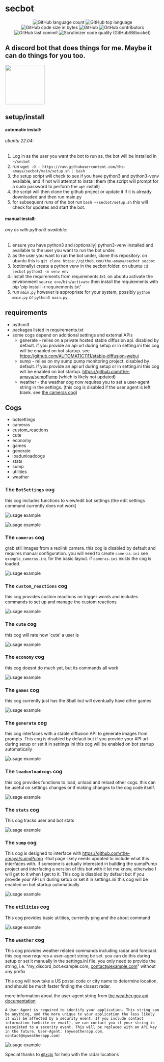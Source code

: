 # secbot

<p align="center">
	<img alt="GitHub language count" src="https://img.shields.io/github/languages/count/the-amaya/secbot?style=plastic">
	<img alt="GitHub top language" src="https://img.shields.io/github/languages/top/the-amaya/secbot?style=plastic">
	<img alt="GitHub code size in bytes" src="https://img.shields.io/github/languages/code-size/the-amaya/secbot?style=plastic">
	<img alt="GitHub" src="https://img.shields.io/github/license/the-amaya/secbot?style=plastic">
	<img alt="GitHub contributors" src="https://img.shields.io/github/contributors/the-amaya/secbot?style=plastic">
	<img alt="GitHub last commit" src="https://img.shields.io/github/last-commit/the-amaya/secbot?style=plastic">
	<img alt="Scrutinizer code quality (GitHub/Bitbucket)" src="https://img.shields.io/scrutinizer/quality/g/the-amaya/secbot?style=plastic">
</p>

## A discord bot that does things for me. Maybe it can do things for you too.

<img src="https://raw.githubusercontent.com/the-amaya/secbot/main/assets/cam.png"  width="128" height="128">

## setup/install
#### automatic install:
###### ubuntu 22.04:
1. Log in as the user you want the bot to run as. the bot will be installed in `~/secbot`
2. run `wget -O - https://raw.githubusercontent.com/the-amaya/secbot/main/setup.sh | bash`
3. the setup script will check to see if you have python3 and python3-venv available, and if not will attempt to install them (the script will prompt for a sudo password to perform the `apt` install)
4. the script will then clone the github project or update it if it is already downloaded and then run main.py
5. for subsequent runs of the bot run `bash ~/secbot/setup.sh` this will check for updates and start the bot.

#### manual install:
###### any os with python3 available:
1. ensure you have python3 and (optionally) python3-venv installed and available to the user you want to run the bot under.
2. as the user you want to run the bot under, clone this repository. on ubuntu this is `git clone https://github.com/the-amaya/secbot secbot`
3. (optionally) create a python venv in the secbot folder. on ubuntu `cd secbot` `python3 -m venv env`
4. install the requirements from requirements.txt. on ubuntu activate the environment `source env/bin/activate` then install the requirements with pip 'pip install -r requirements.txt'
5. run `main.py` however is appropriate for your system, possibly `python main.py` or `python3 main.py`

## requirements
- python3
- packages listed in requirements.txt
- some cogs depend on additional settings and external APIs
  - generate - relies on a private hosted stable diffusion api. disabled by default. if you provide an api url during setup or in setting.ini this cog will be enabled on bot startup. see https://github.com/AUTOMATIC1111/stable-diffusion-webui
  - sump - relies on my sump pump monitoring project. disabled by default. if you provide an api url during setup or in setting.ini this cog will be enabled on bot startup. https://github.com/the-amaya/sumpPump (which is likely not updated)
  - weather - the weather cog now requires you to set a user-agent string in the settings. (this cog is disabled if the user agent is left blank. see [the cameras cog](#the-cameras-cog))

## Cogs
- botsettings
- cameras
- custom_reactions
- cute
- economy
- games
- generate
- loadunloadcogs
- stats
- sump
- utilities
- weather

### The `BotSettings` cog
this cog includes functions to view/edit bot settings (the edit settings command currently does not work)

![usage example](https://raw.githubusercontent.com/the-amaya/secbot/main/demo/botsettings.png)

![usage example](https://raw.githubusercontent.com/the-amaya/secbot/main/demo/botsettings2.png)

### The `cameras` cog
grab still images from a reolink camera. this cog is disabled by default and requires manual configuration. you will need to create `cameras.ini` see `example_cameras.ini` for the basic layout. if `cameras.ini` exists the cog is loaded.

![usage example](https://raw.githubusercontent.com/the-amaya/secbot/main/demo/cameras.png)

### The `custom_reactions` cog
this cog provides custom reactions on trigger words and includes commands to set up and manage the custom reactions

![usage example](https://raw.githubusercontent.com/the-amaya/secbot/main/demo/custom_reactions.png)

### The `cute` cog
this cog will rate how 'cute' a user is

![usage example](https://raw.githubusercontent.com/the-amaya/secbot/main/demo/cute.png)

### The `economy` cog
this cog doesnt do much yet, but its commands all work

![usage example](https://raw.githubusercontent.com/the-amaya/secbot/main/demo/economy.png)

### The `games` cog
this cog currently just has the 8ball but will eventually have other games

![usage example](https://raw.githubusercontent.com/the-amaya/secbot/main/demo/games.png)

### The `generate` cog
this cog interfaces with a stable diffusion API to generate images from prompts. This cog is disabled by default but if you provide your API url during setup or set it in settings.ini this cog will be enabled on bot startup automatically

![usage example](https://raw.githubusercontent.com/the-amaya/secbot/main/demo/generate.png)

### The `loadunloadcogs` cog
this cog provides functions to load, unload and reload other cogs. this can be useful on settings changes or if making changes to the cog code itself.

![usage example](https://raw.githubusercontent.com/the-amaya/secbot/main/demo/loadunloadcogs.png)

### The `stats` cog
This cog tracks user and bot stats

![usage example](https://raw.githubusercontent.com/the-amaya/secbot/main/demo/stats.png)

### The `sump` cog
This cog is designed to interface with https://github.com/the-amaya/sumpPump -that page likely needs updated to include what this interfaces with. if someone is actually interested in building the sumpPump project and interfacing a version of this bot with it let me know, otherwise I will get to it when I get to it. This cog is disabled by default but if you provide your API url during setup or set it in settings.ini this cog will be enabled on bot startup automatically

![usage example](https://raw.githubusercontent.com/the-amaya/secbot/main/demo/sump.png)

### The `utilities` cog
This cog provides basic utilities, currently ping and the about command

![usage example](https://raw.githubusercontent.com/the-amaya/secbot/main/demo/utilities.png)

### The `weather` cog
This cog provides weather related commands including radar and forecast. this cog now requires a user-agent string be set. you can do this during setup or set it manually in the settings.ini file. you only need to provide the string, i.e. "my_discord_bot.example.com, contact@example.com" without any prefix

This cog will now take a US postal code or city name to determine location, and should be much faster finding the closest radar.

more information about the user-agent string from [the weather.gov api documentation](https://www.weather.gov/documentation/services-web-api#:~:text=Request%20new%20features-,Authentication,-A%20User%20Agent)

`
A User Agent is required to identify your application. This string can be anything, and the more unique to your application the less likely it will be affected by a security event. If you include contact information (website or email), we can contact you if your string is associated to a security event. This will be replaced with an API key in the future.
User-Agent: (myweatherapp.com, contact@myweatherapp.com)
`

![usage example](https://raw.githubusercontent.com/the-amaya/secbot/main/demo/weather.png)

Special thanks to [@xcjs](https://github.com/xcjs) for help with the radar locations
